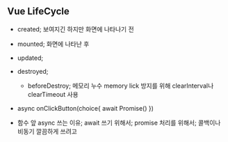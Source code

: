 ## Vue LifeCycle
- created; 보여지긴 하지만 화면에 나타나기 전
- mounted; 화면에 나타난 후
- updated;
- destroyed;
  - beforeDestroy; 메모리 누수 memory lick 방지를 위해 clearInterval나 clearTimeout 사용

- async onClickButton(choice{
    await Promise()
})
- 함수 앞 async 쓰는 이유; await 쓰기 위해서; promise 처리를 위해서; 콜백이나 비동기 깔끔하게 쓰려고
